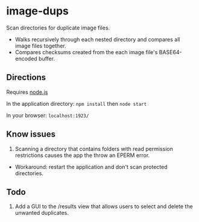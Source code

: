image-dups
==========

Scan directories for duplicate image files.

* Walks recursively through each nested directory and compares all image files together.
* Compares checksums created from the each image file's BASE64-encoded buffer.

## Directions

Requires [node.js](http://nodejs.org/download/)

In the application directory: `npm install` then `node start`

In your browser: `localhost:1923/`

## Know issues

1) Scanning a directory that contains folders with read permission restrictions causes the app the throw an EPERM error.

* Workaround: restart the application and don't scan protected directories.

## Todo

1) Add a GUI to the /results view that allows users to select and delete the unwanted duplicates.
